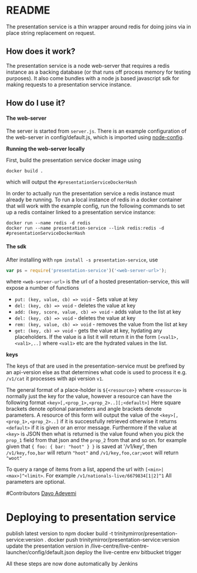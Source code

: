 # README #

The presentation service is a thin wrapper around redis for doing joins via in place string replacement on request.

## How does it work? ##

The presentation service is a node web-server that requires a redis instance as a backing database (or that runs off process memory for testing purposes). It also come bundles with a node js based javascript sdk for making requests to a presentation service instance.

## How do I use it? ##
#### The web-server ####

The server is started from `server.js`. There is an example configuration of the web-server in config/default.js, which is imported using [node-config](https://www.npmjs.com/package/config).

**Running the web-server locally**

First, build the presentation service docker image using

```
docker build .
```

which will output the `#presentationServiceDockerHash`

In order to actually run the presentation service a redis instance must already be running. To run a local instance of redis in a docker container that will work with the example config, run the following commands to set up a redis container linked to a presentation service instance:

```
docker run --name redis -d redis
docker run --name presentation-service --link redis:redis -d #presentationServiceDockerHash
```

#### The sdk ####

After installing with `npm install -s presentation-service`, use
```javascript
var ps = require('presentation-service')('<web-server-url>');
```
where `<web-server-url>` is the url of a hosted presentation-service, this will expose a number of functions

 - `put: (key, value, cb) => void` - Sets value at key
 - `del: (key, cb) => void` - deletes the value at key
 - `add: (key, score, value, cb) => void` - adds value to the list at key
 - `del: (key, cb) => void` - deletes the value at key
 - `rem: (key, value, cb) => void` - removes the value from the list at key
 - `get: (key, cb) => void` - gets the value at key, hydating any placeholders. If the value is a list it will return it in the form `[<val1>,<val1>,..]` where `<val1>` etc are the hydrated values in the list.

**keys**

The keys of that are used in the presentation-service must be prefixed by an api-version else as that determines what code is used to process it e.g. `/v1/cat` it processes with api version `v1`.

The general format of a place-holder is `${<resource>}` where `<resource>` is normally just the key for the value, however a resource can have the following format
```<key>[,<prop_1>,<prop_2>..][;<default>]```
Here square brackets denote optional parameters and angle brackets denote parameters.
A resource of this form will output the value of the `<key>[,<prop_1>,<prop_2>..]` if it is successfully retrieved otherwise it returns `<default>` if it is given or an error message. Furthermore if the value at `<key>` is JSON then what is returned is the value found when you pick the `prop_1` field from that json and the `prop_2` from that and so on.
for example given that `{ foo: { bar: "hoot" } }` is saved at '/v1/key', then `/v1/key,foo,bar` will return `"hoot"` and `/v1/key,foo,car;woot` will return `"woot"`

To query a range of items from a list, append the url with `[<min>|<max>]^<limit>`. For example `/v1/nationals-live/6679834[1|2]^1`
All parameters are optional.


#Contributors
[Dayo Adeyemi](https://www.npmjs.com/~dayoadeyemi)


# Deploying to presentation service
 publish latest version to npm
 docker build -t trinitymirror/presentation-service:version .
 docker push trinitymirror/presentation-service:version
 update the presentation version in /live-centre/live-centre-launcher/config/default.json
 deploy the live-centre env bitbucket trigger

 All these steps are now done automatically by Jenkins